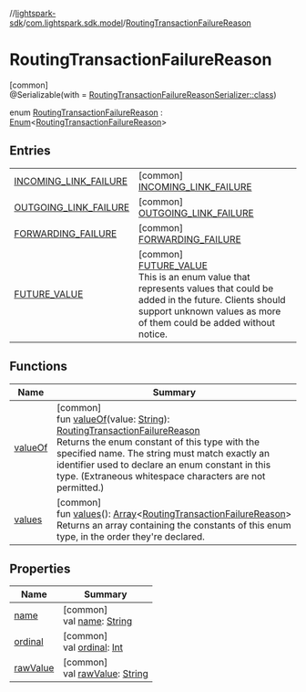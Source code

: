 //[lightspark-sdk](../../../index.md)/[com.lightspark.sdk.model](../index.md)/[RoutingTransactionFailureReason](index.md)

# RoutingTransactionFailureReason

[common]\
@Serializable(with = [RoutingTransactionFailureReasonSerializer::class](../-routing-transaction-failure-reason-serializer/index.md))

enum [RoutingTransactionFailureReason](index.md) : [Enum](https://kotlinlang.org/api/latest/jvm/stdlib/kotlin/-enum/index.html)&lt;[RoutingTransactionFailureReason](index.md)&gt;

## Entries

| | |
|---|---|
| [INCOMING_LINK_FAILURE](-i-n-c-o-m-i-n-g_-l-i-n-k_-f-a-i-l-u-r-e/index.md) | [common]<br>[INCOMING_LINK_FAILURE](-i-n-c-o-m-i-n-g_-l-i-n-k_-f-a-i-l-u-r-e/index.md) |
| [OUTGOING_LINK_FAILURE](-o-u-t-g-o-i-n-g_-l-i-n-k_-f-a-i-l-u-r-e/index.md) | [common]<br>[OUTGOING_LINK_FAILURE](-o-u-t-g-o-i-n-g_-l-i-n-k_-f-a-i-l-u-r-e/index.md) |
| [FORWARDING_FAILURE](-f-o-r-w-a-r-d-i-n-g_-f-a-i-l-u-r-e/index.md) | [common]<br>[FORWARDING_FAILURE](-f-o-r-w-a-r-d-i-n-g_-f-a-i-l-u-r-e/index.md) |
| [FUTURE_VALUE](-f-u-t-u-r-e_-v-a-l-u-e/index.md) | [common]<br>[FUTURE_VALUE](-f-u-t-u-r-e_-v-a-l-u-e/index.md)<br>This is an enum value that represents values that could be added in the future. Clients should support unknown values as more of them could be added without notice. |

## Functions

| Name | Summary |
|---|---|
| [valueOf](value-of.md) | [common]<br>fun [valueOf](value-of.md)(value: [String](https://kotlinlang.org/api/latest/jvm/stdlib/kotlin/-string/index.html)): [RoutingTransactionFailureReason](index.md)<br>Returns the enum constant of this type with the specified name. The string must match exactly an identifier used to declare an enum constant in this type. (Extraneous whitespace characters are not permitted.) |
| [values](values.md) | [common]<br>fun [values](values.md)(): [Array](https://kotlinlang.org/api/latest/jvm/stdlib/kotlin/-array/index.html)&lt;[RoutingTransactionFailureReason](index.md)&gt;<br>Returns an array containing the constants of this enum type, in the order they're declared. |

## Properties

| Name | Summary |
|---|---|
| [name](../../com.lightspark.sdk.requester/-server-environment/-p-r-o-d/index.md#-372974862%2FProperties%2F-962664521) | [common]<br>val [name](../../com.lightspark.sdk.requester/-server-environment/-p-r-o-d/index.md#-372974862%2FProperties%2F-962664521): [String](https://kotlinlang.org/api/latest/jvm/stdlib/kotlin/-string/index.html) |
| [ordinal](../../com.lightspark.sdk.requester/-server-environment/-p-r-o-d/index.md#-739389684%2FProperties%2F-962664521) | [common]<br>val [ordinal](../../com.lightspark.sdk.requester/-server-environment/-p-r-o-d/index.md#-739389684%2FProperties%2F-962664521): [Int](https://kotlinlang.org/api/latest/jvm/stdlib/kotlin/-int/index.html) |
| [rawValue](raw-value.md) | [common]<br>val [rawValue](raw-value.md): [String](https://kotlinlang.org/api/latest/jvm/stdlib/kotlin/-string/index.html) |
